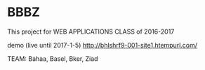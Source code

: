 # BBBZ
 
This project for WEB APPLICATIONS CLASS of 2016-2017

demo (live until 2017-1-5) http://bhlshrf9-001-site1.htempurl.com/


TEAM:
  Bahaa,
  Basel,
  Bker,
  Ziad
